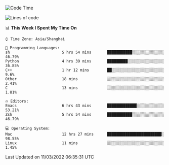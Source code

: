 <!--START_SECTION:waka-->
![Code Time](http://img.shields.io/badge/Code%20Time-646%20hrs%2030%20mins-blue)

![Lines of code](https://img.shields.io/badge/From%20Hello%20World%20I%27ve%20Written-22%20Thousand%20lines%20of%20code-blue)

📊 **This Week I Spent My Time On** 

```text
⌚︎ Time Zone: Asia/Shanghai

💬 Programming Languages: 
sh                       5 hrs 54 mins       ███████████░░░░░░░░░░░░░░   46.79% 
Python                   4 hrs 39 mins       █████████░░░░░░░░░░░░░░░░   36.85% 
C++                      1 hr 12 mins        ██░░░░░░░░░░░░░░░░░░░░░░░   9.6% 
Other                    18 mins             ░░░░░░░░░░░░░░░░░░░░░░░░░   2.41% 
C                        13 mins             ░░░░░░░░░░░░░░░░░░░░░░░░░   1.81%

🔥 Editors: 
Emacs                    6 hrs 43 mins       █████████████░░░░░░░░░░░░   53.21% 
Zsh                      5 hrs 54 mins       ███████████░░░░░░░░░░░░░░   46.79%

💻 Operating System: 
Mac                      12 hrs 27 mins      ████████████████████████░   98.55% 
Linux                    11 mins             ░░░░░░░░░░░░░░░░░░░░░░░░░   1.45%

```


 Last Updated on 11/03/2022 06:35:31 UTC
<!--END_SECTION:waka-->
